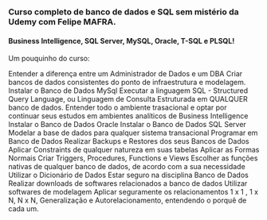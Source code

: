 ### Curso completo de banco de dados e SQL sem mistério da Udemy com Felipe MAFRA.

#### Business Intelligence, SQL Server, MySQL, Oracle, T-SQL e PLSQL! 

Um pouquinho do curso:

Entender a diferença entre um Administrador de Dados e um DBA
Criar bancos de dados consistentes do ponto de infraestrutura e modelagem.
Instalar o Banco de Dados MySql
Executar a linguagem SQL - Structured Query Language, ou Linguagem de Consulta Estruturada em QUALQUER banco de dados.
Entender todo o ambiente trasacional e optar por continuar seus estudos em ambientes analíticos de Business Intelligence
Instalar o Banco de Dados Oracle
Instalar o Banco de Dados SQL Server
Modelar a base de dados para qualquer sistema transacional
Programar em Banco de Dados
Realizar Backups e Restores dos seus Bancos de Dados
Aplicar Constraints de qualquer natureza em suas tabelas
Aplicar as Formas Normais
Criar Triggers, Procedures, Functions e Views
Escolher as funções nativas de qualquer banco de dados, de acordo com a sua necessidade
Utilizar o Dicionário de Dados
Estar seguro na disciplina Banco de Dados
Realizar downloads de softwares relacionados a banco de dados
Utilizar softwares de modelagem
Aplicar seguramente os relacionamentos 1 x 1 , 1 x N, N x N, Generalização e Autorelacionamento, entendendo o porquê de cada um.
